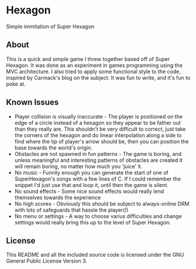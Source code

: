 Hexagon
=======
Simple immitation of Super Hexagon

About
-----
This is a quick and simple game I threw together based off of Super Hexagon.
It was done as an experiment in games programming using the MVC architecture.
I also tried to apply some functional style to the code, inspired by Carmack's
blog on the subject. It was fun to write, and it's fun to poke at.

Known Issues
------------
 * Player collision is visually inaccurate - The player is positioned on the
edge of a circle instead of a hexagon so they appear to be father out than
they really are. This shouldn't be very difficult to correct, just take the
corners of the hexagon and do linear interpolation along a side to find
where the tip of player's arrow should be, then you can position the base
towards the world's origin.
 * Obstacles are not spawned in fun patterns - The game is boring, and unless
meaningful and interesting patterns of obstacles are created it will remain
boring, no matter how much you 'juice' it.
 * No music - Funnily enough you can generate the start of one of SuperHexagon's
songs with a few lines of C. If I could remember the snippet I'd just use that
and loop it, until then the game is silent.
 * No sound effects - Some nice sound effects would really lend themselves
towards the experience
 * No high scores - Obviously this should be subject to always-online DRM with
lots of safeguards that hassle the player(!)
 * No menu or settings - A way to choose varius difficulties and change
settings would really bring this up to the level of Super Hexagon.

License
-------
This README and all the included source code is licensed under the GNU General
Public License Version 3.
